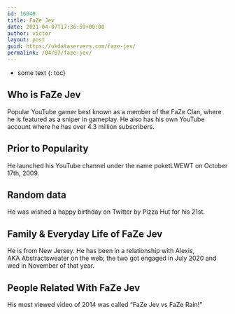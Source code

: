 ```yaml
---
id: 16040
title: FaZe Jev
date: 2021-04-07T17:36:59+00:00
author: victor
layout: post
guid: https://ukdataservers.com/faze-jev/
permalink: /04/07/faze-jev/
---
```


* some text
{: toc}


## Who is FaZe Jev



Popular YouTube gamer best known as a member of the FaZe Clan, where he is featured as a sniper in gameplay. He also has his own YouTube account where he has over 4.3 million subscribers. 

                
                
                
## Prior to Popularity



He launched his YouTube channel under the name poketLWEWT on October 17th, 2009.

                
                
                
## Random data



He was wished a happy birthday on Twitter by Pizza Hut for his 21st.

                
                
                
## Family & Everyday Life of FaZe Jev



He is from New Jersey. He has been in a relationship with Alexis, AKA Abstractsweater on the web; the two got engaged in July 2020 and wed in November of that year.

                
                
                
## People Related With FaZe Jev



His most viewed video of 2014 was called &#8220;FaZe Jev vs FaZe Rain!&#8221;

                
              
            
          
          
          